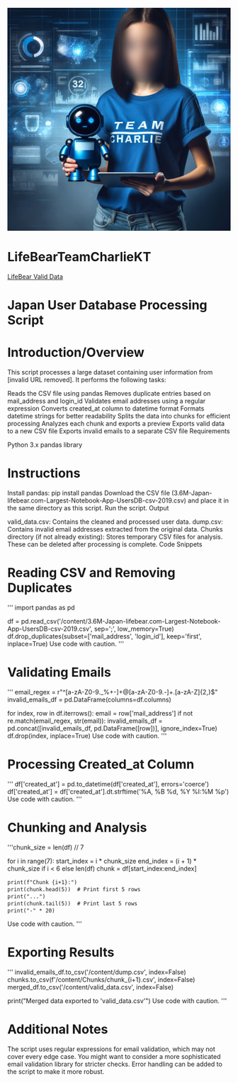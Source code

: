 ![Designer](Designer.jpeg)

# LifeBearTeamCharlieKT
[LifeBear Valid Data](https://cynatglobal.sharepoint.com/:x:/s/AIAnalyst/EWSky9WkKDdElkLuisg5nF0BaUy0jyFTF06VXfefuZ6OfA?e=ox1Vr8)

# Japan User Database Processing Script

# Introduction/Overview

This script processes a large dataset containing user information from [invalid URL removed]. It performs the following tasks:

Reads the CSV file using pandas
Removes duplicate entries based on mail_address and login_id
Validates email addresses using a regular expression
Converts created_at column to datetime format
Formats datetime strings for better readability
Splits the data into chunks for efficient processing
Analyzes each chunk and exports a preview
Exports valid data to a new CSV file
Exports invalid emails to a separate CSV file
Requirements

Python 3.x
pandas library

# Instructions

Install pandas: pip install pandas
Download the CSV file (3.6M-Japan-lifebear.com-Largest-Notebook-App-UsersDB-csv-2019.csv) and place it in the same directory as this script.
Run the script.
Output

valid_data.csv: Contains the cleaned and processed user data.
dump.csv: Contains invalid email addresses extracted from the original data.
Chunks directory (if not already existing): Stores temporary CSV files for analysis. These can be deleted after processing is complete.
Code Snippets

# Reading CSV and Removing Duplicates

'''
import pandas as pd

df = pd.read_csv('/content/3.6M-Japan-lifebear.com-Largest-Notebook-App-UsersDB-csv-2019.csv', sep=';', low_memory=True)
df.drop_duplicates(subset=['mail_address', 'login_id'], keep='first', inplace=True)
Use code with caution.
'''

# Validating Emails

'''
email_regex = r"^[a-zA-Z0-9._%+-]+@[a-zA-Z0-9.-]+\.[a-zA-Z]{2,}$"
invalid_emails_df = pd.DataFrame(columns=df.columns)

for index, row in df.iterrows():
    email = row['mail_address']
    if not re.match(email_regex, str(email)):
        invalid_emails_df = pd.concat([invalid_emails_df, pd.DataFrame([row])], ignore_index=True)
        df.drop(index, inplace=True)
Use code with caution.
'''

# Processing Created_at Column

'''
df['created_at'] = pd.to_datetime(df['created_at'], errors='coerce')
df['created_at'] = df['created_at'].dt.strftime('%A, %B %d, %Y %I:%M %p')
Use code with caution.
'''

# Chunking and Analysis

'''chunk_size = len(df) // 7

for i in range(7):
    start_index = i * chunk_size
    end_index = (i + 1) * chunk_size if i < 6 else len(df)
    chunk = df[start_index:end_index]

    print(f"Chunk {i+1}:")
    print(chunk.head(5))  # Print first 5 rows
    print("...")
    print(chunk.tail(5))  # Print last 5 rows
    print("-" * 20)
Use code with caution.
'''

# Exporting Results

'''
invalid_emails_df.to_csv('/content/dump.csv', index=False)
chunks.to_csv(f'/content/Chunks/chunk_{i+1}.csv', index=False)
merged_df.to_csv('/content/valid_data.csv', index=False)

print("Merged data exported to 'valid_data.csv'")
Use code with caution.
'''

# Additional Notes

The script uses regular expressions for email validation, which may not cover every edge case. You might want to consider a more sophisticated email validation library for stricter checks.
Error handling can be added to the script to make it more robust.

